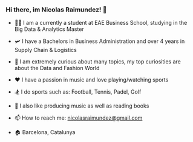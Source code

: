 ### Hi there, im Nicolas Raimundez! 👋

- 🧑‍💻 I am a currently a student at EAE Business School, studying in the Big Data & Analytics Master

- 🛩️ I have a Bachelors in Business Administration and over 4 years in Supply Chain & Logistics

- 🤖 I am extremely curious about many topics, my top curiosities are about the Data and Fashion World

- ❤️ I have a passion in music and love playing/watching sports

- 🏂 I do sports such as: Football, Tennis, Padel, Golf

- 🌱 I also like producing music as well as reading books

- 📫 How to reach me: nicolasraimundez@gmail.com

- 🏠 Barcelona, Catalunya

<!--
**NicolasRaimundez/NicolasRaimundez** is a ✨ _special_ ✨ repository because its `README.md` (this file) appears on your GitHub profile.

Here are some ideas to get you started:

- 🔭 I’m currently working on ...
- 🌱 I’m currently learning ...
- 👯 I’m looking to collaborate on ...
- 🤔 I’m looking for help with ...
- 💬 Ask me about ...
- 📫 How to reach me: ...
- 😄 Pronouns: ...
- ⚡ Fun fact: ...
-->
